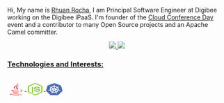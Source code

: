 Hi, My name is [Rhuan Rocha](http://rhuanrocha.net), I am Principal Software Engineer at Digibee working on the Digibee iPaaS. I'm founder of the [Cloud Conference Day](http://cloudconferenceday.com) event and a contributor to many Open Source projects and an Apache Camel committer.



<div align="center">
  <a href="https://github.com/rhuan080">
  <img height="180em" src="https://github-readme-stats.vercel.app/api?username=rhuan080&show_icons=true&theme=dracula&include_all_commits=true&count_private=true"/>
  <img height="180em" src="https://github-readme-stats.vercel.app/api/top-langs/?username=rhuan080&layout=compact&langs_count=7&theme=dracula"/>
</div>
  
### Technologies and Interests:
<div style="display: inline_block"><br>
  <img align="center" alt="Rhuan-Java" height="30" width="40" src="https://raw.githubusercontent.com/devicons/devicon/master/icons/java/java-plain.svg">
  <img align="center" alt="Rhuan-NodeJS" height="30" width="40" src="https://raw.githubusercontent.com/devicons/devicon/master/icons/nodejs/nodejs-plain.svg">
  <img align="center" alt="Rhuan-Kubernetes" height="30" width="40" src="https://raw.githubusercontent.com/devicons/devicon/master/icons/kubernetes/kubernetes-plain.svg">
</div>
  
